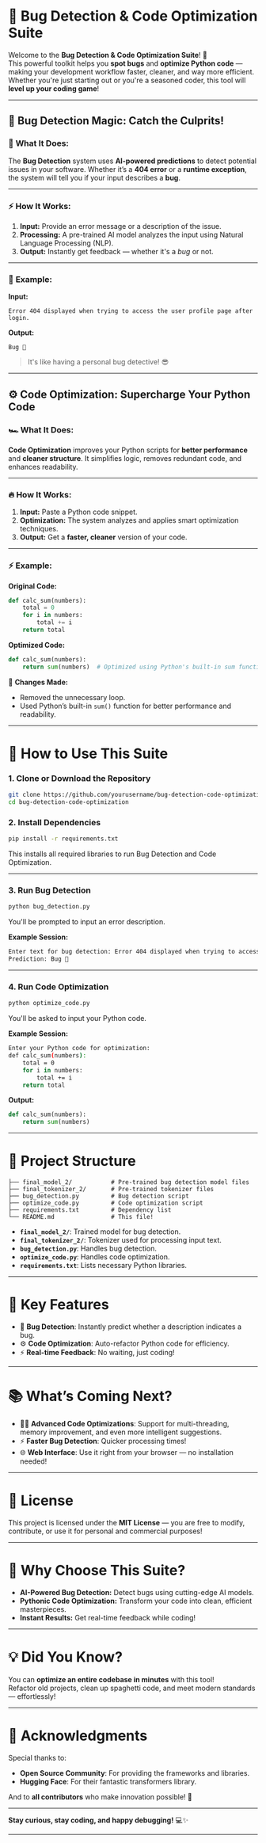 # 🚀 **Bug Detection & Code Optimization Suite**

Welcome to the **Bug Detection & Code Optimization Suite**! 🎉  
This powerful toolkit helps you **spot bugs** and **optimize Python code** — making your development workflow faster, cleaner, and way more efficient. Whether you're just starting out or you're a seasoned coder, this tool will **level up your coding game**!

---

## 🐞 **Bug Detection Magic: Catch the Culprits!**

### 🧠 **What It Does:**
The **Bug Detection** system uses **AI-powered predictions** to detect potential issues in your software. Whether it’s a **404 error** or a **runtime exception**, the system will tell you if your input describes a **bug**.

---

### ⚡ **How It Works:**
1. **Input:** Provide an error message or a description of the issue.
2. **Processing:** A pre-trained AI model analyzes the input using Natural Language Processing (NLP).
3. **Output:** Instantly get feedback — whether it's a *bug* or not.

---

### 🌟 **Example:**

**Input:**
```
Error 404 displayed when trying to access the user profile page after login.
```

**Output:**
```
Bug 🐛
```

> It's like having a personal bug detective! 😎

---

## ⚙ **Code Optimization: Supercharge Your Python Code**

### 🏎 **What It Does:**
**Code Optimization** improves your Python scripts for **better performance** and **cleaner structure**. It simplifies logic, removes redundant code, and enhances readability.

---

### 🔥 **How It Works:**
1. **Input:** Paste a Python code snippet.
2. **Optimization:** The system analyzes and applies smart optimization techniques.
3. **Output:** Get a **faster, cleaner** version of your code.

---

### ⚡ **Example:**

**Original Code:**
```python
def calc_sum(numbers):
    total = 0
    for i in numbers:
        total += i
    return total
```

**Optimized Code:**
```python
def calc_sum(numbers):
    return sum(numbers)  # Optimized using Python's built-in sum function
```

🔧 **Changes Made:**
- Removed the unnecessary loop.
- Used Python’s built-in `sum()` function for better performance and readability.

---

# 🚀 **How to Use This Suite**

### 1. **Clone or Download the Repository**
```bash
git clone https://github.com/yourusername/bug-detection-code-optimization.git
cd bug-detection-code-optimization
```

### 2. **Install Dependencies**
```bash
pip install -r requirements.txt
```
This installs all required libraries to run Bug Detection and Code Optimization.

---

### 3. **Run Bug Detection**
```bash
python bug_detection.py
```
You'll be prompted to input an error description.

**Example Session:**
```bash
Enter text for bug detection: Error 404 displayed when trying to access the user profile page after login.
Prediction: Bug 🐛
```

---

### 4. **Run Code Optimization**
```bash
python optimize_code.py
```
You'll be asked to input your Python code.

**Example Session:**
```bash
Enter your Python code for optimization:
def calc_sum(numbers):
    total = 0
    for i in numbers:
        total += i
    return total
```

**Output:**
```python
def calc_sum(numbers):
    return sum(numbers)
```

---

# 🎨 **Project Structure**

```
├── final_model_2/           # Pre-trained bug detection model files
├── final_tokenizer_2/       # Pre-trained tokenizer files
├── bug_detection.py         # Bug detection script
├── optimize_code.py         # Code optimization script
├── requirements.txt         # Dependency list
└── README.md                # This file!
```

- **`final_model_2/`**: Trained model for bug detection.
- **`final_tokenizer_2/`**: Tokenizer used for processing input text.
- **`bug_detection.py`**: Handles bug detection.
- **`optimize_code.py`**: Handles code optimization.
- **`requirements.txt`**: Lists necessary Python libraries.

---

# 🌟 **Key Features**

- 🐛 **Bug Detection**: Instantly predict whether a description indicates a bug.
- ⚙ **Code Optimization**: Auto-refactor Python code for efficiency.
- ⚡ **Real-time Feedback**: No waiting, just coding!

---

# 📚 **What’s Coming Next?**

- 🧑‍💻 **Advanced Code Optimizations**: Support for multi-threading, memory improvement, and even more intelligent suggestions.
- ⚡ **Faster Bug Detection**: Quicker processing times!
- 🌐 **Web Interface**: Use it right from your browser — no installation needed!

---

# 📌 **License**

This project is licensed under the **MIT License** — you are free to modify, contribute, or use it for personal and commercial purposes!

---

# 🌈 **Why Choose This Suite?**

- **AI-Powered Bug Detection:** Detect bugs using cutting-edge AI models.
- **Pythonic Code Optimization:** Transform your code into clean, efficient masterpieces.
- **Instant Results:** Get real-time feedback while coding!

---

# 💡 **Did You Know?**

You can **optimize an entire codebase in minutes** with this tool!  
Refactor old projects, clean up spaghetti code, and meet modern standards — effortlessly!

---

# 🎉 **Acknowledgments**

Special thanks to:
- **Open Source Community**: For providing the frameworks and libraries.
- **Hugging Face**: For their fantastic transformers library.

And to **all contributors** who make innovation possible! 🚀

---

**Stay curious, stay coding, and happy debugging!** 💻✨

---
